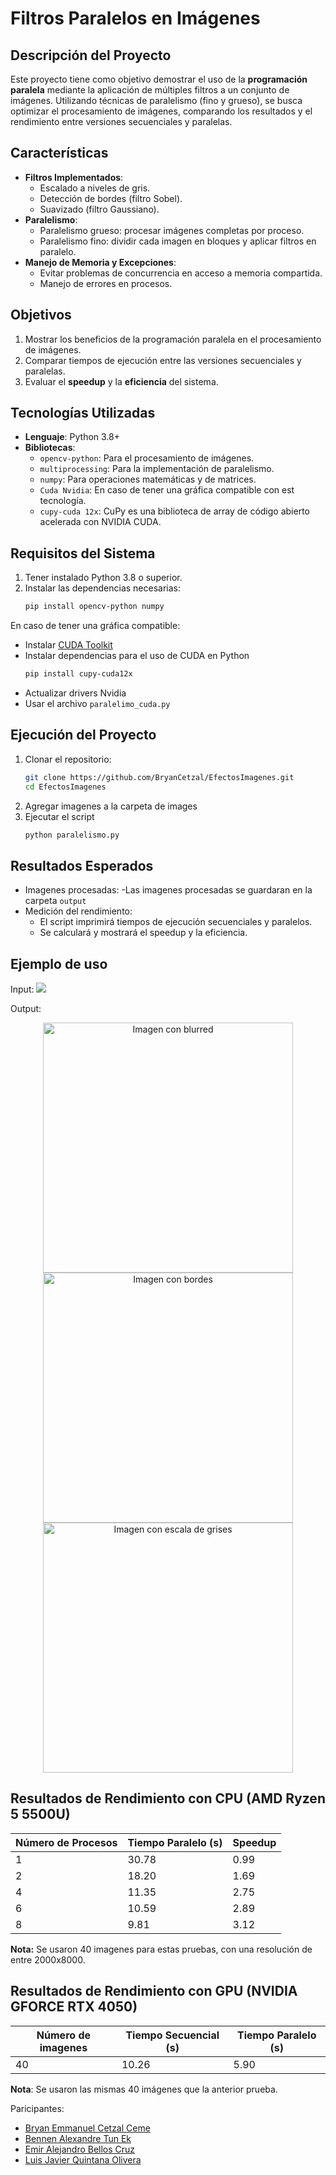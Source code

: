 # Filtros Paralelos en Imágenes

## Descripción del Proyecto
Este proyecto tiene como objetivo demostrar el uso de la **programación paralela** mediante la aplicación de múltiples filtros a un conjunto de imágenes. Utilizando técnicas de paralelismo (fino y grueso), se busca optimizar el procesamiento de imágenes, comparando los resultados y el rendimiento entre versiones secuenciales y paralelas.

## Características
- **Filtros Implementados**:
  - Escalado a niveles de gris.
  - Detección de bordes (filtro Sobel).
  - Suavizado (filtro Gaussiano).
- **Paralelismo**:
  - Paralelismo grueso: procesar imágenes completas por proceso.
  - Paralelismo fino: dividir cada imagen en bloques y aplicar filtros en paralelo.
- **Manejo de Memoria y Excepciones**:
  - Evitar problemas de concurrencia en acceso a memoria compartida.
  - Manejo de errores en procesos.

## Objetivos
1. Mostrar los beneficios de la programación paralela en el procesamiento de imágenes.
2. Comparar tiempos de ejecución entre las versiones secuenciales y paralelas.
3. Evaluar el **speedup** y la **eficiencia** del sistema.

## Tecnologías Utilizadas
- **Lenguaje**: Python 3.8+
- **Bibliotecas**:
  - `opencv-python`: Para el procesamiento de imágenes.
  - `multiprocessing`: Para la implementación de paralelismo.
  - `numpy`: Para operaciones matemáticas y de matrices.
  - `Cuda Nvidia`: En caso de tener una gráfica compatible con est tecnología.
  - `cupy-cuda 12x`: CuPy es una biblioteca de array de código abierto acelerada con NVIDIA CUDA.

## Requisitos del Sistema
1. Tener instalado Python 3.8 o superior.
2. Instalar las dependencias necesarias:
   ```bash
   pip install opencv-python numpy

En caso de tener una gráfica compatible: 
- Instalar [CUDA Toolkit](https://developer.nvidia.com/cuda-downloads)
- Instalar dependencias para el uso de CUDA en Python
  ```bash
  pip install cupy-cuda12x
- Actualizar drivers Nvidia
- Usar el archivo `paralelimo_cuda.py`

## Ejecución del Proyecto
1. Clonar el repositorio:
   ```bash
   git clone https://github.com/BryanCetzal/EfectosImagenes.git
   cd EfectosImagenes
2. Agregar imagenes a la carpeta de images
3. Ejecutar el script
   ```bash
   python paralelismo.py

## Resultados Esperados
- Imagenes procesadas:
  -Las imagenes procesadas se guardaran en la carpeta `output`
- Medición del rendimiento:
  - El script imprimirá tiempos de ejecución secuenciales y paralelos.
  - Se calculará y mostrará el speedup y la eficiencia.
 
## Ejemplo de uso
Input: 
![](images/20240916_132946.jpg)  

Output:  
<div align="center"><img src="Output/blurred_20240916_132946.jpg" alt="Imagen con blurred" width="400"/>
<img src="Output/edges_20240916_132946.jpg" alt="Imagen con bordes" width="400"/>
<img src="Output/gray_20240916_132946.jpg" alt="Imagen con escala de grises" width="400"/> </div>

## Resultados de Rendimiento con CPU (AMD Ryzen 5 5500U)

| Número de Procesos | Tiempo Paralelo (s) | Speedup |
|---------------------|----------------------|---------|
| 1                   | 30.78               | 0.99    |
| 2                   | 18.20               | 1.69    |
| 4                   | 11.35               | 2.75    |
| 6                   | 10.59               | 2.89    |
| 8                   | 9.81                | 3.12    |

**Nota:** Se usaron 40 imagenes para estas pruebas, con una resolución de entre 2000x8000.

## Resultados de Rendimiento con GPU (NVIDIA GFORCE RTX 4050)

| Número de imagenes | Tiempo Secuencial (s) | Tiempo Paralelo (s) |
|---------------------|-----------------------|----------------------|
| 40                  | 10.26                | 5.90                |

**Nota**: Se usaron las mismas 40 imágenes que la anterior prueba.

Paricipantes: 
- [Bryan Emmanuel Cetzal Ceme](https://github.com/BryanCetzal/)
- [Bennen Alexandre Tun Ek](https://github.com/Benn7n/)
- [Emir Alejandro Bellos Cruz](https://github.com/EmirBellos/)
- [Luis Javier Quintana Olivera](https://github.com/Luis-J-Quintana)
